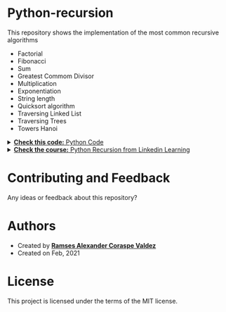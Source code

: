 # Python-recursion

This repository shows the implementation of the most common recursive algorithms

- Factorial
- Fibonacci
- Sum
- Greatest Commom Divisor
- Multiplication
- Exponentiation
- String length
- Quicksort algorithm
- Traversing Linked List
- Traversing Trees
- Towers Hanoi

<details closed>    
<summary> <a href="https://wittline.github.io/Python-recursion/code/python-recursion.html"> <strong>Check this code:</strong> Python Code </a> </summary>    
</details>

<details closed>    
<summary> <a href="https://www.linkedin.com/learning/python-recursion/the-power-of-recursion"> <strong>Check the course:</strong> Python Recursion from Linkedin Learning </a> </summary>    
</details>

# Contributing and Feedback
Any ideas or feedback about this repository?

# Authors
- Created by <a href="https://www.linkedin.com/in/ramsescoraspe"><strong>Ramses Alexander Coraspe Valdez</strong></a>
- Created on Feb, 2021

# License
This project is licensed under the terms of the MIT license.

